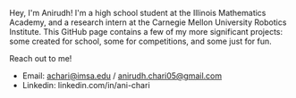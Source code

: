 Hey, I'm Anirudh! I'm a high school student at the Illinois Mathematics Academy, and a research intern at the Carnegie Mellon University Robotics Institute. This GitHub page contains a few of my more significant projects: some created for school, some for competitions, and some just for fun. 

Reach out to me!
  - Email: achari@imsa.edu / anirudh.chari05@gmail.com
  - Linkedin: linkedin.com/in/ani-chari
